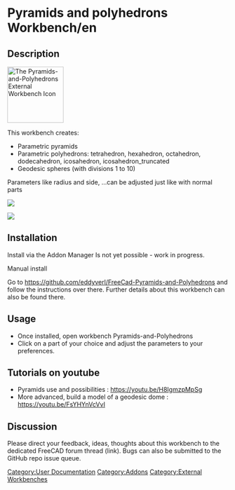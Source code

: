 # Pyramids and polyhedrons Workbench/en


## Description

<img alt="The Pyramids-and-Polyhedrons External Workbench Icon" src=images/Pyramids-and-Polyhedrons_workbench_icon.svg  style="width:128px;">

This workbench creates:

-   Parametric pyramids
-   Parametric polyhedrons: tetrahedron, hexahedron, octahedron, dodecahedron, icosahedron, icosahedron\_truncated
-   Geodesic spheres (with divisions 1 to 10)

Parameters like radius and side, \...can be adjusted just like with normal parts

![](images/Pyramids-and-Polyhedrons_workbench.png )

![](images/Polyhedrons.png )

## Installation

Install via the Addon Manager 
Is not yet possible - work in progress.

Manual install

Go to <https://github.com/eddyverl/FreeCad-Pyramids-and-Polyhedrons> and follow the instructions over there. Further details about this workbench can also be found there.

## Usage

-   Once installed, open workbench Pyramids-and-Polyhedrons
-   Click on a part of your choice and adjust the parameters to your preferences.

## Tutorials on youtube 

-   Pyramids use and possibilities : <https://youtu.be/H8IgmzpMpSg>
-   More advanced, build a model of a geodesic dome : <https://youtu.be/FsYHYnVcVvI>

## Discussion

Please direct your feedback, ideas, thoughts about this workbench to the dedicated FreeCAD forum thread (link). Bugs can also be submitted to the GitHub repo issue queue.




[Category:User Documentation](Category:User_Documentation.md) [Category:Addons](Category:Addons.md) [Category:External Workbenches](Category:External_Workbenches.md)
